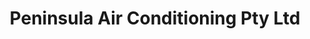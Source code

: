 ---
title: "Peninsula Air Conditioning Pty Ltd"
url: /warriewood/peninsula-air-conditioning-pty-ltd/
shop: shop
---